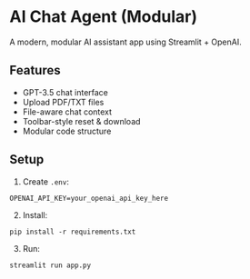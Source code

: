 # AI Chat Agent (Modular)

A modern, modular AI assistant app using Streamlit + OpenAI.

## Features
- GPT-3.5 chat interface
- Upload PDF/TXT files
- File-aware chat context
- Toolbar-style reset & download
- Modular code structure

## Setup

1. Create `.env`:
```
OPENAI_API_KEY=your_openai_api_key_here
```

2. Install:
```
pip install -r requirements.txt
```

3. Run:
```
streamlit run app.py
```